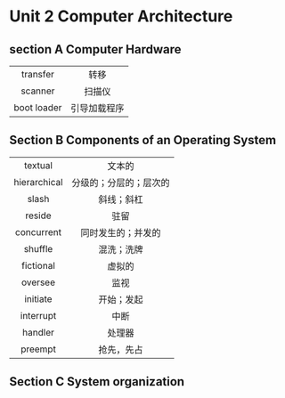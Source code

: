 # Unit 2 Computer Architecture
## section A Computer Hardware
|||
|:--:|:--:|
|transfer|	转移|
|scanner|	扫描仪|
|boot loader|	引导加载程序|

## Section B Components of an Operating System
|||
|:--:|:--:|
|textual|	文本的|
|hierarchical|	分级的；分层的；层次的|
|slash|	斜线；斜杠|
|reside|	驻留|
|concurrent|	同时发生的；并发的|
|shuffle|	混洗；洗牌|
|fictional|	虚拟的|
|oversee|	监视|
|initiate|	开始；发起|
|interrupt|	中断|
|handler|	处理器|
|preempt|	抢先，先占|

## Section C System organization

